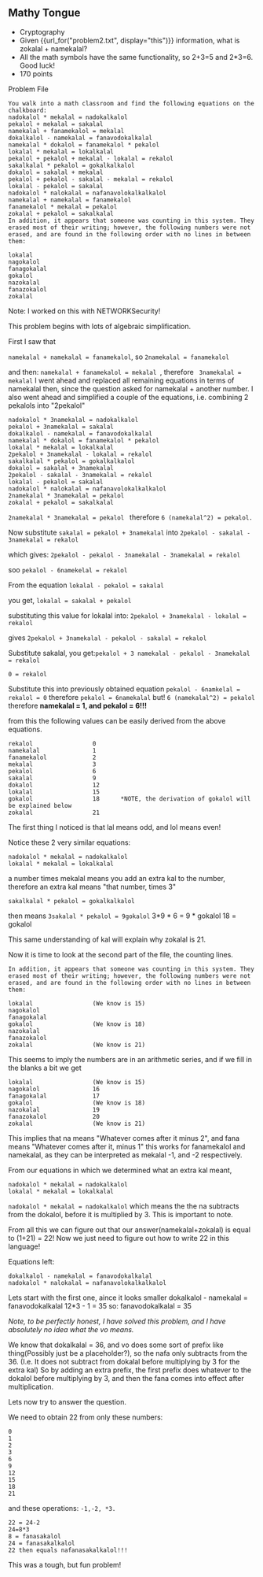 ## Mathy Tongue
* Cryptography
* Given {{url_for(\"problem2.txt\", display=\"this\")}} information, what is zokalal + namekalal?
* All the math symbols have the same functionality, so 2+3=5 and 2*3=6. Good luck!
* 170 points

Problem File
```
You walk into a math classroom and find the following equations on the chalkboard:
nadokalol * mekalal = nadokalkalol
pekalol + mekalal = sakalal
namekalal + fanamekalol = mekalal
dokalkalol - namekalal = fanavodokalkalal
namekalal * dokalol = fanamekalol * pekalol
lokalal * mekalal = lokalkalal
pekalol + pekalol + mekalal - lokalal = rekalol
sakalkalal * pekalol = gokalkalkalol
dokalol = sakalal + mekalal
pekalol + pekalol - sakalal - mekalal = rekalol
lokalal - pekalol = sakalal
nadokalol * nalokalal = nafanavolokalkalkalol
namekalal + namekalal = fanamekalol
fanamekalol * mekalal = pekalol
zokalal + pekalol = sakalkalal
In addition, it appears that someone was counting in this system. They erased most of their writing; however, the following numbers were not erased, and are found in the following order with no lines in between them:

lokalal
nagokalol
fanagokalal
gokalol
nazokalal
fanazokalol
zokalal
```
Note: I worked on this with NETWORKSecurity!

This problem begins with lots of algebraic simplification.

First I saw that 

```namekalal + namekalal = fanamekalol```, so ```2namekalal = fanamekalol ```


and then: ```namekalal + fanamekalol = mekalal ```, therefore
``` 3namekalal = mekalal```
I went ahead and replaced all remaining equations in terms of namekalal then, since the question asked for namekalal + another number.
I also went ahead and simplified a couple of the equations, i.e. combining 2 pekalols into "2pekalol"
```
nadokalol * 3namekalal = nadokalkalol
pekalol + 3namekalal = sakalal
dokalkalol - namekalal = fanavodokalkalal
namekalal * dokalol = fanamekalol * pekalol
lokalal * mekalal = lokalkalal
2pekalol + 3namekalal - lokalal = rekalol
sakalkalal * pekalol = gokalkalkalol
dokalol = sakalal + 3namekalal
2pekalol - sakalal - 3namekalal = rekalol
lokalal - pekalol = sakalal
nadokalol * nalokalal = nafanavolokalkalkalol
2namekalal * 3namekalal = pekalol 
zokalal + pekalol = sakalkalal
```

```2namekalal * 3namekalal = pekalol ``` therefore ```6 (namekalal^2) = pekalol.```


Now substitute
```sakalal = pekalol + 3namekalal```
into
```2pekalol - sakalal - 3namekalal = rekalol```

which gives:
```2pekalol - pekalol - 3namekalal - 3namekalal = rekalol```

soo
```pekalol - 6namekelal = rekalol```

From the equation
```lokalal - pekalol = sakalal```

you get, ```lokalal = sakalal + pekalol```

substituting this value for lokalal into:
```2pekalol + 3namekalal - lokalal = rekalol```

gives ```2pekalol + 3namekalal - pekalol - sakalal = rekalol```

Substitute sakalal, you get:```pekalol + 3 namekalal - pekalol - 3namekalal = rekalol```

```0 = rekalol```

Substitute this into previously obtained equation
```pekalol - 6namkelal = rekalol = 0```
therefore ```pekalol = 6namekalal```
but!
```6 (namekalal^2) = pekalol```
therefore **namekalal = 1, and pekalol = 6!!!**

from this the following values can be easily derived from the above equations.
```
rekalol					0
namekalal				1
fanamekalol				2
mekalal					3
pekalol					6
sakalal					9
dokalol					12
lokalal					15
gokalol					18      *NOTE, the derivation of gokalol will be explained below
zokalal					21			
```
The first thing I noticed is that lal means odd, and lol means even!

Notice these 2 very similar equations:
```
nadokalol * mekalal = nadokalkalol
lokalal * mekalal = lokalkalal
```
a number times mekalal means you add an extra kal to the number, therefore an extra kal means "that number, times 3"

```sakalkalal * pekalol = gokalkalkalol```

then means
```3sakalal * pekalol = 9gokalol```
3*9 * 6 = 9 * gokalol
18 = gokalol

This same understanding of kal will explain why zokalal is 21.

Now it is time to look at the second part of the file, the counting lines.
```
In addition, it appears that someone was counting in this system. They erased most of their writing; however, the following numbers were not erased, and are found in the following order with no lines in between them:

lokalal					(We know is 15)
nagokalol
fanagokalal
gokalol					(We know is 18)
nazokalal
fanazokalol
zokalal					(We know is 21)
```
This seems to imply the numbers are in an arithmetic series, and if we fill in the blanks a bit we get
```
lokalal					(We know is 15)
nagokalol				16
fanagokalal				17
gokalol					(We know is 18)
nazokalal				19
fanazokalol				20
zokalal					(We know is 21)
```
This implies that na means "Whatever comes after it minus 2", and fana means "Whatever comes after it, minus 1"
this works for fanamekalol and namekalal, as they can be interpreted as mekalal -1, and -2 respectively.

From our equations in which we determined what an extra kal meant,
```
nadokalol * mekalal = nadokalkalol
lokalal * mekalal = lokalkalal
```
```nadokalol * mekalal = nadokalkalol```
which means the the na subtracts from the dokalol, before it is multiplied by 3. This is important to note.


From all this we can figure out that our answer(namekalal+zokalal) is equal to (1+21) = 22!
Now we just need to figure out how to write 22 in this language!


Equations left:
```
dokalkalol - namekalal = fanavodokalkalal
nadokalol * nalokalal = nafanavolokalkalkalol
```
Lets start with the first one, aince it looks smaller
dokalkalol - namekalal = fanavodokalkalal
12*3 - 1 = 35
so:
fanavodokalkalal = 35

*Note, to be perfectly honest, I have solved this problem, and I have absolutely no idea what the vo means.*

We know that dokalkalal = 36, and vo does some sort of prefix like thing(Possibly just be a placeholder?),
so the nafa only subtracts from the 36. (I.e. It does not subtract from dokalal before multiplying by 3 for the extra kal)
So by adding an extra prefix, the first prefix does whatever to the dokalol before multiplying by 3, and then the fana comes into effect after multiplication.

Lets now try to answer the question.

We need to obtain 22 from only these numbers:

```
0
1
2
3
6
9
12
15
18
21
```
and these operations: ```-1,-2, *3.```
```
22 = 24-2
24=8*3
8 = fanasakalol
24 = fanasakalkalol
22 then equals nafanasakalkalol!!!
```
This was a tough, but fun problem!
